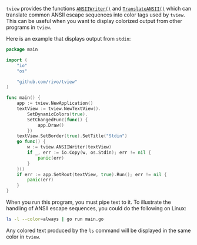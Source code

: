 `tview` provides the functions [`ANSIIWriter()`](https://godoc.org/github.com/rivo/tview#ANSIIWriter) and [`TranslateANSII()`](https://godoc.org/github.com/rivo/tview#TranslateANSII) which can translate common ANSII escape sequences into color tags used by `tview`. This can be useful when you want to display colorized output from other programs in `tview`.

Here is an example that displays output from `stdin`:

```go
package main

import (
	"io"
	"os"

	"github.com/rivo/tview"
)

func main() {
	app := tview.NewApplication()
	textView := tview.NewTextView().
		SetDynamicColors(true).
		SetChangedFunc(func() {
			app.Draw()
		})
	textView.SetBorder(true).SetTitle("Stdin")
	go func() {
		w := tview.ANSIIWriter(textView)
		if _, err := io.Copy(w, os.Stdin); err != nil {
			panic(err)
		}
	}()
	if err := app.SetRoot(textView, true).Run(); err != nil {
		panic(err)
	}
}
```

When you run this program, you must pipe text to it. To illustrate the handling of ANSII escape sequences, you could do the following on Linux:

```bash
ls -l --color=always | go run main.go
```

Any colored text produced by the `ls` command will be displayed in the same color in `tview`.